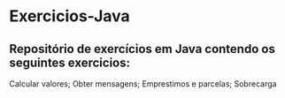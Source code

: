 # Exercicios-Java

## Repositório de exercícios em Java contendo os seguintes exercicios:

Calcular valores;
Obter mensagens;
Emprestimos e parcelas;
Sobrecarga
